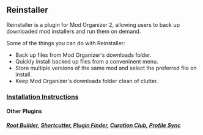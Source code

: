 ## Reinstaller
Reinstaller is a plugin for Mod Organizer 2, allowing users to back up downloaded mod installers and run them on demand.

Some of the things you can do with Reinstaller:
- Back up files from Mod Organizer's downloads folder.
- Quickly install backed up files from a conveninent menu.
- Store multiple versions of the same mod and select the preferred file on install.
- Keep Mod Organizer's downloads folder clean of clutter.

### [Installation Instructions](https://kezyma.github.io/?p=reinstaller)

#### Other Plugins
##### [Root Builder](https://www.nexusmods.com/skyrimspecialedition/mods/31720), [Shortcutter](https://www.nexusmods.com/skyrimspecialedition/mods/59827), [Plugin Finder](https://www.nexusmods.com/skyrimspecialedition/mods/59869), [Curation Club](https://www.nexusmods.com/skyrimspecialedition/mods/60552), [Profile Sync](https://www.nexusmods.com/skyrimspecialedition/mods/60690)
